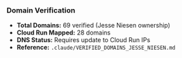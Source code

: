 ### Domain Verification

- **Total Domains:** 69 verified (Jesse Niesen ownership)
- **Cloud Run Mapped:** 28 domains
- **DNS Status:** Requires update to Cloud Run IPs
- **Reference:** `.claude/VERIFIED_DOMAINS_JESSE_NIESEN.md`
